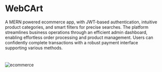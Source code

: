 # WebCArt
A MERN powered ecommerce app, with JWT-based authentication, intuitive product categories, and smart filters for precise searches. The platform streamlines business operations through an efficient admin dashboard, enabling effortless order processing and product management. Users can confidently complete transactions with a robust payment interface supporting various methods.
#
![ecommerce](https://github.com/iBhardwajAbhi/ecommerce/assets/79500839/eed04cee-b340-4fe3-a4b0-9ec00c692055)
